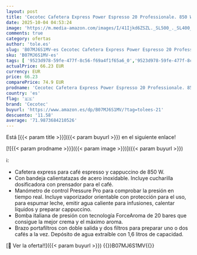 ```yaml
---
layout: post
title: 'Cecotec Cafetera Express Power Espresso 20 Professionale. 850 W  20 Bares  Manómetro  Depósito de 1 6L  Brazo Doble Salida  Vaporizador  Superficie Calientatazas  Acabados en Acero Inoxidable'
date: 2025-10-04 04:53:24
image: 'https://m.media-amazon.com/images/I/41Ijkd6ZSZL._SL500_._SL400_.jpg'
comments: true
category: ofertas
author: 'tole.es'
slug: 'B07MJ6S1MV-es Cecotec Cafetera Express Power Espresso 20 Professionale....'
sku: 'B07MJ6S1MV-es'
tags: [ '9523d978-59fe-477f-8c56-f69a4f1f65a6_0','9523d978-59fe-477f-8c56-f69a4f1f65a6_4901','Arborist Merchandising Root','Cafeteras para espresso','Hogar y cocina','Máquinas cafeteras','Máquinas de café espresso a vapor','Self Service','Special Features Stores','Utensilios para café y té','cafetera','cecotec','🇪🇸', ]
actualPrice: 66.23 EUR
currency: EUR
price: 66.23
comparePrice: 74.9 EUR
prodname: 'Cecotec Cafetera Express Power Espresso 20 Professionale. 850 W  20 Bares  Manómetro  Depósito de 1 6L  Brazo Doble Salida  Vaporizador  Superficie Calientatazas  Acabados en Acero Inoxidable'
country: 'es'
flag: '🇪🇸'
brand: 'Cecotec'
buyurl: 'https://www.amazon.es/dp/B07MJ6S1MV/?tag=tolees-21'
descuento: '11.58'
average: '71.9873684210526'
---
```


Está [{{< param title >}}]({{< param buyurl >}}) en el siguiente enlace!

[![{{< param prodname >}}]({{< param image >}})]({{< param buyurl >}})

ℹ️:

- Cafetera express para café espresso y cappuccino de 850 W.
- Con bandeja calientatazas de acero inoxidable. Incluye cucharilla dosificadora con prensador para el café.
- Manómetro de control Pressure Pro para comprobar la presión en tiempo real. Incluye vaporizador orientable con protección para el uso, para espumar leche, emitir agua caliente para infusiones, calentar líquidos y preparar cappuccino.
- Bomba italiana de presión con tecnología ForceAroma de 20 bares que consigue la mejor crema y el máximo aroma.
- Brazo portafiltros con doble salida y dos filtros para preparar uno o dos cafés a la vez. Depósito de agua extraíble con 1,6 litros de capacidad.

[🛒 Ver la oferta!!]({{< param buyurl >}})
{{<world>}}B07MJ6S1MV{{</world>}}
